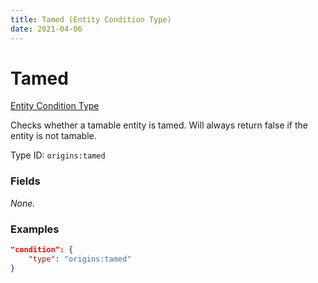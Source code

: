 ```yaml
---
title: Tamed (Entity Condition Type)
date: 2021-04-06
---
```


# Tamed

[Entity Condition Type](../entity_condition_types.md)

Checks whether a tamable entity is tamed. Will always return false if the entity is not tamable.

Type ID: `origins:tamed`


### Fields

_None._


### Examples

```json
"condition": {
    "type": "origins:tamed"
}
```
